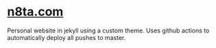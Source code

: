 # [n8ta.com](n8ta.com)

Personal website in jekyll using a custom theme. Uses github actions to automatically deploy all pushes to master.